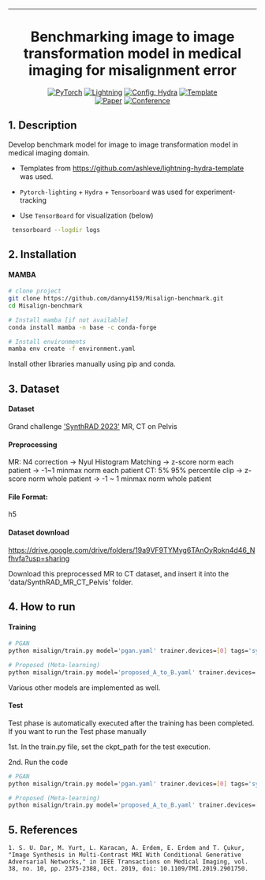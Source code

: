 _____________________________________________________________________

<div align="center">

# Benchmarking image to image transformation model in medical imaging for misalignment error

<a href="https://pytorch.org/get-started/locally/"><img alt="PyTorch" src="https://img.shields.io/badge/PyTorch-ee4c2c?logo=pytorch&logoColor=white"></a>
<a href="https://pytorchlightning.ai/"><img alt="Lightning" src="https://img.shields.io/badge/-Lightning-792ee5?logo=pytorchlightning&logoColor=white"></a>
<a href="https://hydra.cc/"><img alt="Config: Hydra" src="https://img.shields.io/badge/Config-Hydra-89b8cd"></a>
<a href="https://github.com/ashleve/lightning-hydra-template"><img alt="Template" src="https://img.shields.io/badge/-Lightning--Hydra--Template-017F2F?style=flat&logo=github&labelColor=gray"></a><br>
[![Paper](http://img.shields.io/badge/paper-arxiv.1001.2234-B31B1B.svg)](https://www.nature.com/articles/nature14539)
[![Conference](http://img.shields.io/badge/AnyConference-year-4b44ce.svg)](https://papers.nips.cc/paper/2020)

</div>

## 1. Description

Develop benchmark model for image to image transformation model in medical imaging domain.

- Templates from https://github.com/ashleve/lightning-hydra-template was used.

- `Pytorch-lighting` + `Hydra` + `Tensorboard` was used for experiment-tracking

- Use `TensorBoard` for visualization (below)
```bash
 tensorboard --logdir logs 
 ``` 
 
## 2. Installation

#### MAMBA

```bash
# clone project
git clone https://github.com/danny4159/Misalign-benchmark.git
cd Misalign-benchmark

# Install mamba [if not available]
conda install mamba -n base -c conda-forge

# Install environments
mamba env create -f environment.yaml
```

Install other libraries manually using pip and conda.


## 3. Dataset
#### Dataset 
Grand challenge ['SynthRAD 2023'](https://synthrad2023.grand-challenge.org/) MR, CT on Pelvis

#### Preprocessing
MR: N4 correction -> Nyul Histogram Matching -> z-score norm each patient -> -1~1 minmax norm each patient
CT: 5% 95% percentile clip -> z-score norm whole patient -> -1 ~ 1 minmax norm whole patient

#### File Format: 
h5

#### Dataset download
https://drive.google.com/drive/folders/19a9VF9TYMyg6TAnOyRokn4d46_Nfhvfa?usp=sharing

Download this preprocessed MR to CT dataset, and insert it into the 'data/SynthRAD_MR_CT_Pelvis' folder.


## 4. How to run

#### Training
```bash
# PGAN
python misalign/train.py model='pgan.yaml' trainer.devices=[0] tags='synthRAD_PGAN_train'

# Proposed (Meta-learning)
python misalign/train.py model='proposed_A_to_B.yaml' trainer.devices=[0] tags='synthRAD_Proposed_train'
```
Various other models are implemented as well.

#### Test
Test phase is automatically executed after the training has been completed. If you want to run the Test phase manually

1st. In the train.py file, set the ckpt_path for the test execution.

2nd. Run the code
```bash
# PGAN
python misalign/train.py model='pgan.yaml' trainer.devices=[0] tags='synthRAD_PGAN_train' train=False

# Proposed (Meta-learning)
python misalign/train.py model='proposed_A_to_B.yaml' trainer.devices=[0] tags='synthRAD_Proposed_train' train=False
```


## 5. References

```cite
1. S. U. Dar, M. Yurt, L. Karacan, A. Erdem, E. Erdem and T. Çukur, "Image Synthesis in Multi-Contrast MRI With Conditional Generative Adversarial Networks," in IEEE Transactions on Medical Imaging, vol. 38, no. 10, pp. 2375-2388, Oct. 2019, doi: 10.1109/TMI.2019.2901750.
```